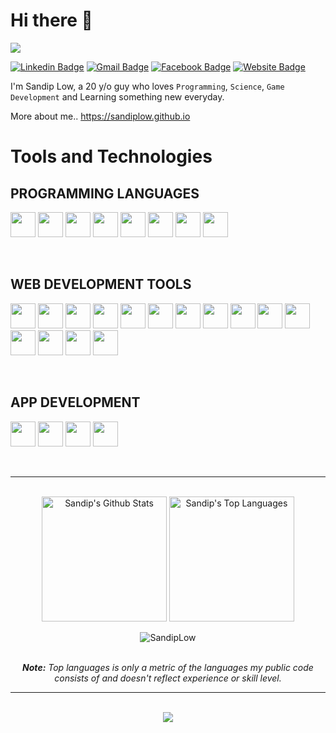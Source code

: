 # Hi there 👋

<img src="https://raw.githubusercontent.com/halfrost/halfrost/master/icons/header_.png">

[![Linkedin Badge](https://img.shields.io/badge/-LinkedIn-5ce1e6?style=flat-square&logo=Linkedin&logoColor=050a30&link=https://in.linkedin.com/in/sandip-low)](https://in.linkedin.com/in/sandip-low)
[![Gmail Badge](https://img.shields.io/badge/-Gmail-050a30?style=flat-square&logo=Gmail&logoColor=white&link=mailto:sandiplow.official@gmail.com)](mailto:sandiplow.official@gmail.com)
[![Facebook Badge](https://img.shields.io/badge/-Facebook-5ce1e6?style=flat-square&logo=facebook&logoColor=050a30&link=https://www.facebook.com/asad.ion.5)](https://www.facebook.com/asad.ion.5)
[![Website Badge](https://img.shields.io/badge/-Website-050a30?style=flat-square&logo=vercel&logoColor=white&link=https://sandiplow.github.io)](https://sandiplow.github.io)

I'm Sandip Low, a 20 y/o guy who loves `Programming`, `Science`, `Game Development` and Learning something new everyday.

More about me.. https://sandiplow.github.io

# Tools and Technologies

## PROGRAMMING LANGUAGES

<p align="left"> 
  <img src="https://github.com/SandipLow/sandiplow.github.io/raw/three/assets/programming/js.png" height=40  >
  <img src="https://github.com/SandipLow/sandiplow.github.io/raw/three/assets/programming/c.png" height=40  >
  <img src="https://github.com/SandipLow/sandiplow.github.io/raw/three/assets/programming/c++.png" height=40  >
  <img src="https://github.com/SandipLow/sandiplow.github.io/raw/three/assets/programming/cs.png" height=40  >
  <img src="https://github.com/SandipLow/sandiplow.github.io/raw/three/assets/programming/python.png" height=40  >
  <img src="https://github.com/SandipLow/sandiplow.github.io/raw/three/assets/programming/java.png" height=40  >
  <img src="https://github.com/SandipLow/sandiplow.github.io/raw/three/assets/programming/kotlin.png" height=40 >
  <img src="https://github.com/SandipLow/sandiplow.github.io/raw/three/assets/programming/dart.png" height=40 >
</p>
<br>

## WEB DEVELOPMENT TOOLS

<p align="left"> 
  <img src="https://github.com/SandipLow/sandiplow.github.io/raw/three/assets/programming/html-css-js.png" height=40  >
  <img src="https://github.com/SandipLow/sandiplow.github.io/raw/three/assets/programming/react.png" height=40  >
  <img src="https://github.com/SandipLow/sandiplow.github.io/raw/three/assets/programming/nextjs.png" height=40  >
  <img src="https://github.com/SandipLow/sandiplow.github.io/raw/three/assets/programming/redux.png" height=40  >
  <img src="https://github.com/SandipLow/sandiplow.github.io/raw/three/assets/programming/svelte.png" height=40  >
  <img src="https://github.com/SandipLow/sandiplow.github.io/raw/three/assets/programming/vite.svg" height=40  >
  <img src="https://github.com/SandipLow/sandiplow.github.io/raw/three/assets/programming/three.png" height=40  >
  <img src="https://github.com/SandipLow/sandiplow.github.io/raw/three/assets/programming/bootstrap.png" height=40  >
  <img src="https://github.com/SandipLow/sandiplow.github.io/raw/three/assets/programming/tailwind-css.png" height=40  >
  <img src="https://github.com/SandipLow/sandiplow.github.io/raw/three/assets/programming/flask.png" height=40  >
  <img src="https://github.com/SandipLow/sandiplow.github.io/raw/three/assets/programming/php.png" height=40  >
  <img src="https://github.com/SandipLow/sandiplow.github.io/raw/three/assets/programming/nodejs.png" height=40  >
  <img src="https://github.com/SandipLow/sandiplow.github.io/raw/three/assets/programming/firebase.png" height=40  >
  <img src="https://github.com/SandipLow/sandiplow.github.io/raw/three/assets/programming/mysql.png" height=40  >
  <img src="https://github.com/SandipLow/sandiplow.github.io/raw/three/assets/programming/mongodb.png" height=40  >
</p>
<br>

## APP DEVELOPMENT

<p align="left">
    <img src="https://github.com/SandipLow/sandiplow.github.io/raw/three/assets/programming/androidstudio.png" height=40  >
    <img src="https://github.com/SandipLow/sandiplow.github.io/raw/three/assets/programming/flutter.png" height=40  >
    <img src="https://github.com/SandipLow/sandiplow.github.io/raw/three/assets/programming/react.png" height=40  >
    <img src="https://github.com/SandipLow/sandiplow.github.io/raw/three/assets/programming/kivy.png" height=40  >
<p>
<br>

<hr><br>

<diV>

  <div align="center">
    <img alt="Sandip's Github Stats" src="https://github-readme-stats.vercel.app/api?username=SandipLow&show_icons=true&include_all_commits=true&count_private=true&theme=react&hide_border=true&bg_color=0D1117&title_color=5ce1e6&icon_color=5ce1e6" height="200"/>
    <img alt="Sandip's Top Languages" src="https://github-readme-stats.vercel.app/api/top-langs/?username=SandipLow&langs_count=10&layout=compact&theme=react&hide_border=true&bg_color=0D1117&title_color=5ce1e6&icon_color=5ce1e6" height="200"/>
    <p align="center"> 
        <img src="https://komarev.com/ghpvc/?username=SandipLow&label=Profile%20views&color=0e75b6&style=flat" alt="SandipLow" /> 
    </p>
    <br/>
    <i><b>Note:</b> Top languages is only a metric of the languages my public code consists of and doesn't reflect experience or skill level.</i>
  </div>


</div>
<hr><br> 
<div align="center">
  <img src="https://github-profile-trophy.vercel.app/?username=SandipLow&column=8&theme=onedark" />
</div>
<br/>
   

